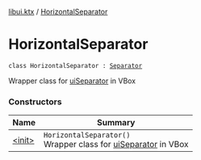 [libui.ktx](../index.md) / [HorizontalSeparator](./index.md)

# HorizontalSeparator

`class HorizontalSeparator : `[`Separator`](../-separator/index.md)

Wrapper class for [uiSeparator](../../libui/ui-separator.md) in VBox

### Constructors

| Name | Summary |
|---|---|
| [&lt;init&gt;](-init-.md) | `HorizontalSeparator()`<br>Wrapper class for [uiSeparator](../../libui/ui-separator.md) in VBox |
